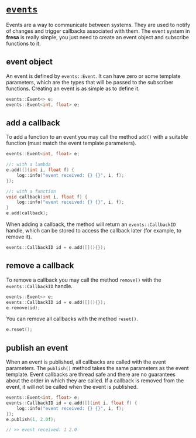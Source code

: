 # [`events`](https://github.com/josekoalas/fresa/blob/main/core/events.h)

Events are a way to communicate between systems. They are used to notify of changes and trigger callbacks associated with them. The event system in **fresa** is really simple, you just need to create an event object and subscribe functions to it.

## event object

An event is defined by `events::Event`. It can have zero or some template parameters, which are the types that will be passed to the subscriber functions. Creating an event is as simple as to define it.

```cpp
events::Event<> e;
events::Event<int, float> e;
```

## add a callback

To add a function to an event you may call the method `add()` with a suitable function (must match the event template parameters).

```cpp
events::Event<int, float> e;

//: with a lambda
e.add([](int i, float f) {
    log::info("event received: {} {}", i, f);
});

//: with a function
void callback(int i, float f) {
    log::info("event received: {} {}", i, f);
}
e.add(callback);
```

When adding a callback, the method will return an `events::CallbackID` handle, which can be stored to access the callback later (for example, to remove it).

```cpp
events::CallbackID id = e.add([](){});
```

## remove a callback

To remove a callback you may call the method `remove()` with the `events::CallbackID` handle.

```cpp
events::Event<> e;
events::CallbackID id = e.add([](){});
e.remove(id);
```

You can remove all callbacks with the method `reset()`.

```cpp
e.reset();
```

## publish an event

When an event is published, all callbacks are called with the event parameters. The `publish()` method takes the same parameters as the event template. Event callbacks are thread safe and there are no guarantees about the order in which they are called. If a callback is removed from the event, it will not be called when the event is published.

```cpp
events::Event<int, float> e;
events::CallbackID id = e.add([](int i, float f) {
    log::info("event received: {} {}", i, f);
});
e.publish(1, 2.0f);

// >> event received: 1 2.0
```